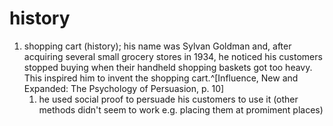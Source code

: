 # history
1. shopping cart (history); his name was Sylvan Goldman and, after acquiring several small grocery stores in 1934, he noticed his customers stopped buying when their handheld shopping baskets got too heavy. This inspired him to invent the shopping cart.^[Influence, New and Expanded: The Psychology of Persuasion, p. 10]
	1. he used social proof to persuade his customers to use it (other methods didn't seem to work e.g. placing them at promiment places)